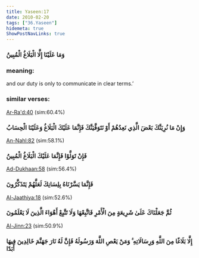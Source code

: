 ```yaml
---
title: Yaseen:17
date: 2010-02-20
tags: ["36.Yaseen"]
hidemeta: true 
ShowPostNavLinks: true 
---
```

### وَمَا عَلَيْنَا إِلَّا الْبَلَاغُ الْمُبِينُ
### meaning: 
and our duty is only to communicate in clear terms.’
### similar verses: 

[Ar-Ra'd:40](/13/40) (sim:60.4%)

### وَإِنْ مَا نُرِيَنَّكَ بَعْضَ الَّذِي نَعِدُهُمْ أَوْ نَتَوَفَّيَنَّكَ فَإِنَّمَا عَلَيْكَ الْبَلَاغُ وَعَلَيْنَا الْحِسَابُ

[An-Nahl:82](/16/82) (sim:58.1%)

### فَإِنْ تَوَلَّوْا فَإِنَّمَا عَلَيْكَ الْبَلَاغُ الْمُبِينُ

[Ad-Dukhaan:58](/44/58) (sim:56.4%)

### فَإِنَّمَا يَسَّرْنَاهُ بِلِسَانِكَ لَعَلَّهُمْ يَتَذَكَّرُونَ

[Al-Jaathiya:18](/45/18) (sim:52.6%)

### ثُمَّ جَعَلْنَاكَ عَلَىٰ شَرِيعَةٍ مِنَ الْأَمْرِ فَاتَّبِعْهَا وَلَا تَتَّبِعْ أَهْوَاءَ الَّذِينَ لَا يَعْلَمُونَ

[Al-Jinn:23](/72/23) (sim:50.9%)

### إِلَّا بَلَاغًا مِنَ اللَّهِ وَرِسَالَاتِهِ ۚ وَمَنْ يَعْصِ اللَّهَ وَرَسُولَهُ فَإِنَّ لَهُ نَارَ جَهَنَّمَ خَالِدِينَ فِيهَا أَبَدًا

